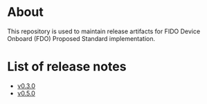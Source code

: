 # About
This repository is used to maintain release artifacts for FIDO Device Onboard (FDO) Proposed
Standard implementation.

# List of release notes

- [v0.3.0](release-notes-v0.3.0.md)
- [v0.5.0](release-notes-v0.5.0.md)
